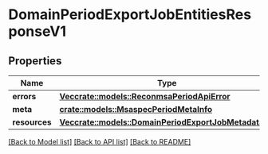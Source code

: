 # DomainPeriodExportJobEntitiesResponseV1

## Properties

Name | Type | Description | Notes
------------ | ------------- | ------------- | -------------
**errors** | [**Vec<crate::models::ReconmsaPeriodApiError>**](reconmsa.APIError.md) |  |
**meta** | [**crate::models::MsaspecPeriodMetaInfo**](msaspec.MetaInfo.md) |  |
**resources** | [**Vec<crate::models::DomainPeriodExportJobMetadataV1>**](domain.ExportJobMetadataV1.md) |  |

[[Back to Model list]](../README.md#documentation-for-models) [[Back to API list]](../README.md#documentation-for-api-endpoints) [[Back to README]](../README.md)
